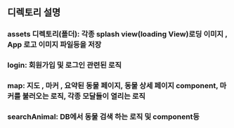 ## 디렉토리 설명
### assets 디렉토리(폴더): 각종 splash view(loading View)로딩 이미지 , App 로고 이미지 파일등을 저장
### login: 회원가입 및 로그인 관련된 로직
### map: 지도 , 마커 , 요약된 동물 페이지, 동물 상세 페이지 component, 마커를 불러오는 로직, 각종 모달들이 열리는 로직
### searchAnimal: DB에서 동물 검색 하는 로직 및 component등
